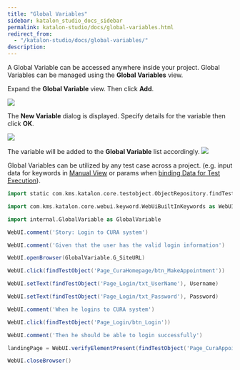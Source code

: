 ```yaml
---
title: "Global Variables"
sidebar: katalon_studio_docs_sidebar
permalink: katalon-studio/docs/global-variables.html
redirect_from:
  - "/katalon-studio/docs/global-variables/"
description:
---
```


A Global Variable can be accessed anywhere inside your project. Global Variables can be managed using the **Global Variables** view.

Expand the **Global Variable** view. Then click **Add**. 

![](https://github.com/katalon-studio/docs-images/raw/master/katalon-studio/docs/variable-types/image2017-6-30-203A273A48.png)

The **New Variable** dialog is displayed. Specify details for the variable then click **OK**.

![](https://github.com/katalon-studio/docs-images/raw/master/katalon-studio/docs/variable-types/image2017-1-24-153A413A17.png)


The variable will be added to the **Global Variable** list accordingly.
    ![](https://github.com/katalon-studio/docs-images/raw/master/katalon-studio/docs/variable-types/image2017-6-30-203A283A43.png)


Global Variables can be utilized by any test case across a project. (e.g. input data for keywords in [Manual View](/display/KD/Manual+View) or params when [binding Data for Test Execution](/display/KD/Design+a+Test+Suite#DesignaTestSuite-VariableBinding)).

```groovy
import static com.kms.katalon.core.testobject.ObjectRepository.findTestObject

import com.kms.katalon.core.webui.keyword.WebUiBuiltInKeywords as WebUI

import internal.GlobalVariable as GlobalVariable

WebUI.comment('Story: Login to CURA system')

WebUI.comment('Given that the user has the valid login information')

WebUI.openBrowser(GlobalVariable.G_SiteURL)

WebUI.click(findTestObject('Page_CuraHomepage/btn_MakeAppointment'))

WebUI.setText(findTestObject('Page_Login/txt_UserName'), Username)

WebUI.setText(findTestObject('Page_Login/txt_Password'), Password)

WebUI.comment('When he logins to CURA system')

WebUI.click(findTestObject('Page_Login/btn_Login'))

WebUI.comment('Then he should be able to login successfully')

landingPage = WebUI.verifyElementPresent(findTestObject('Page_CuraAppointment/div_Appointment'), GlobalVariable.G_Timeout)

WebUI.closeBrowser()
```